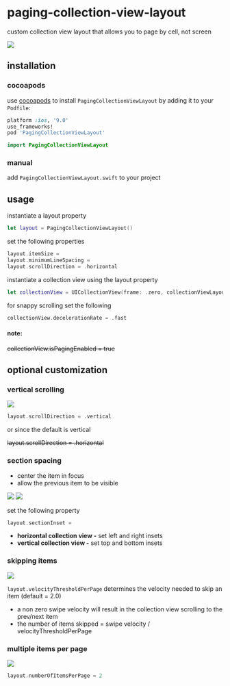 # paging-collection-view-layout
custom collection view layout that allows you to page by cell, not screen

![](Media/example.gif)
## installation
### cocoapods
use [cocoapods](http://cocoapods.org/) to install `PagingCollectionViewLayout` by adding it to your `Podfile`:

```ruby
platform :ios, '9.0'
use_frameworks!
pod 'PagingCollectionViewLayout'
```

``` swift
import PagingCollectionViewLayout
```
### manual
add `PagingCollectionViewLayout.swift` to your project
## usage

instantiate a layout property

```swift
let layout = PagingCollectionViewLayout()
```
set the following properties
```swift
layout.itemSize = 
layout.minimumLineSpacing = 
layout.scrollDirection = .horizontal
```
instantiate a collection view using the layout property
```swift
let collectionView = UICollectionView(frame: .zero, collectionViewLayout: layout)
```
for snappy scrolling set the following
```swift
collectionView.decelerationRate = .fast
```

#### note:
~~collectionView.isPagingEnabled = true~~
## optional customization
### vertical scrolling
![](Media/example-vertical.gif)
```swift
layout.scrollDirection = .vertical
```
or since the default is vertical

~~layout.scrollDirection = .horizontal~~
### section spacing
- center the item in focus
- allow the previous item to be visible

![](Media/spacing.png)
![](Media/spacing-vertical.jpg)

set the following property
```swift
layout.sectionInset = 
```
- **horizontal collection view -** set left and right insets
- **vertical collection view -** set top and bottom insets

### skipping items

![](Media/example-skip.gif)

`layout.velocityThresholdPerPage` determines the velocity needed to skip an item (default = 2.0)
- a non zero swipe velocity will result in the collection view scrolling to the prev/next item
- the number of items skipped = swipe velocity / velocityThresholdPerPage

### multiple items per page

![](Media/example-multiple-items-per-page.gif)

```swift
layout.numberOfItemsPerPage = 2
```
